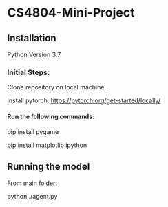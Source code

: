 # CS4804-Mini-Project

## Installation
Python Version 3.7

### Initial Steps:
Clone repository on local machine.

Install pytorch: https://pytorch.org/get-started/locally/

#### Run the following commands:

pip install pygame

pip install matplotlib ipython


## Running the model
From main folder:

python ./agent.py
